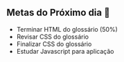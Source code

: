 ## Metas do Próximo dia :notebook:

- Terminar HTML do glossário (50%)
- Revisar CSS do glossário
- Finalizar CSS do glossário
- Estudar Javascript para aplicação

